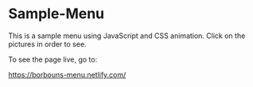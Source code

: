 # Sample-Menu
This is a sample menu using JavaScript and CSS animation. Click on the pictures in order to see.

To see the page live, go to:

https://borbouns-menu.netlify.com/
